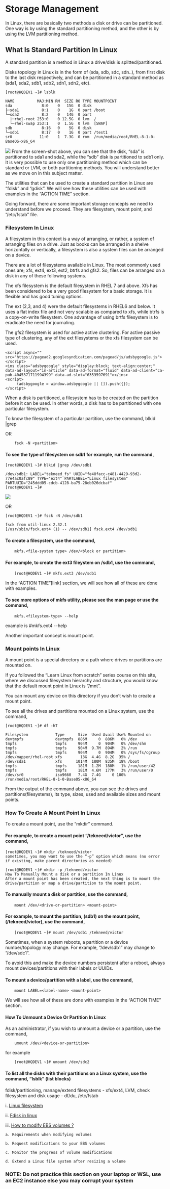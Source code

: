 # Storage Management
In Linux, there are basically two methods a disk or drive can be partitioned. One way is by using the standard partitioning method, and the other is by using the LVM partitioning method.

## What Is Standard Partition In Linux
A standard partition is a method in Linux a drive/disk is splitted/partitioned.

Disks topology in Linux is in the form of (sda, sdb, sdc, sdn..), from first disk to the last disk respectively, and can be partitioned in a standard method as (sda1, sda2, sdb1, sdb2, sdn1, sdn2, etc).

```
[root@HQDEV1 ~]# lsblk

NAME          MAJ:MIN RM  SIZE RO TYPE MOUNTPOINT
sda             8:0    0   15G  0 disk
├─sda1          8:1    0    1G  0 part /boot
└─sda2          8:2    0   14G  0 part
  ├─rhel-root 253:0    0 12.5G  0 lvm  /
  └─rhel-swap 253:1    0  1.5G  0 lvm  [SWAP]
sdb             8:16   0    5G  0 disk
└─sdb1          8:17   0    1G  0 part /test1
sr0            11:0    1  7.3G  0 rom  /run/media/root/RHEL-8-1-0-BaseOS-x86_64

```
![](Images/storage.png)
From the screen-shot above, you can see that the disk, “sda” is partitioned to sda1 and sda2, while the “sdb” disk is partitioned to sdb1 only. It is very possible to use only one partitioning method which can be standard or LVM, or both partitioning methods. You will understand better as we move on in this subject matter.

The utilities that can be used to create a standard partition in Linux are “fdisk” and “gdisk”. We will see how these utilities can be used with examples in the “ACTION TIME” section.

Going forward, there are some important storage concepts we need to understand before we proceed. They are filesystem, mount point, and “/etc/fstab” file.

### Filesystem In Linux

A filesystem in this context is a way of arranging, or rather, a system of arranging files on a drive. Just as books can be arranged in a shelve horizontally or vertically, a filesystem is also a system files can be arranged on a device.

There are a lot of filesystems available in Linux. The most commonly used ones are; xfs, ext4, ext3, ext2, btrfs and gfs2. So, files can be arranged on a disk in any of these following systems.

The xfs filesystem is the default filesystem in RHEL 7 and above. Xfs has been considered to be a very good filesystem for a basic storage. It is flexible and has good tuning options.

The ext (2,3, and 4) were the default filesystems in RHEL6 and below. It uses a flat index file and not very scalable as compared to xfs, while btrfs is a copy-on-write filesystem. One advantage of using brtfs filesystem is to eradicate the need for journaling.

The gfs2 filesystem is used for active active clustering. For active passive type of clustering, any of the ext filesystems or the xfs filesystem can be used.

```
<script async="" src="https://pagead2.googlesyndication.com/pagead/js/adsbygoogle.js"></script>
<ins class="adsbygoogle" style="display:block; text-align:center;" data-ad-layout="in-article" data-ad-format="fluid" data-ad-client="ca-pub-4045371711994399" data-ad-slot="6353597691"></ins>
<script>
     (adsbygoogle = window.adsbygoogle || []).push({});
</script>
```

When a disk is partitioned, a filesystem has to be created on the partition before it can be used. In other words, a disk has to be partitioned with one particular filesystem.


To know the filesystem of a particular partition, use the command,
        blkid |grep <partition>

OR

        fsck -N <partition>

#### To see the type of filesystem on sdb1 for example, run the command,

```
[root@HQDEV1 ~]# blkid |grep /dev/sdb1

/dev/sdb1: LABEL="tekneed_fs" UUID="fe48facc-c481-4429-93d2-77e4ac0afc89" TYPE="ext4" PARTLABEL="Linux filesystem" PARTUUID="245ddd05-cdcb-4128-ba75-28eb026dcbaf"
[root@HQDEV1 ~]#
```
![](Images/storage1.png)

OR
```
[root@HQDEV1 ~]# fsck -N /dev/sdb1

fsck from util-linux 2.32.1
[/usr/sbin/fsck.ext4 (1) -- /dev/sdb1] fsck.ext4 /dev/sdb1
```

#### To create a filesystem, use the command,
        mkfs.<file-system type> /dev/<block or partition>

#### For example, to create the ext3 fileystem on /sdb1, use the command,

        [root@HQDEV1 ~]# mkfs.ext3 /dev/sdb1

In the “ACTION TIME”[link] section, we will see how all of these are done with examples.

#### To see more options of mkfs utility, please see the man page or use the command,

        mkfs.<fileystem-type> --help

example is 
        #mkfs.ext4 --help

Another important concept is mount point.

### Mount points In Linux
A mount point is a special directory or a path where drives or partitions are mounted on.

If you followed the “Learn Linux from scratch” series course on this site, where we discussed filesystem hierarchy and structure, you would know that the default mount point in Linux is “/mnt”.

You can mount any device on this directory if you don’t wish to create a mount point.

To see all the drives and partitions mounted on a Linux system, use the command,

```
[root@HQDEV1 ~]# df -hT

Filesystem            Type      Size  Used Avail Use% Mounted on
devtmpfs              devtmpfs  886M     0  886M   0% /dev
tmpfs                 tmpfs     904M     0  904M   0% /dev/shm
tmpfs                 tmpfs     904M  9.7M  894M   2% /run
tmpfs                 tmpfs     904M     0  904M   0% /sys/fs/cgroup
/dev/mapper/rhel-root xfs        13G  4.4G  8.2G  35% /
/dev/sda1             xfs      1014M  180M  835M  18% /boot
tmpfs                 tmpfs     181M  1.2M  180M   1% /run/user/42
tmpfs                 tmpfs     181M  4.6M  177M   3% /run/user/0
/dev/sr0              iso9660   7.4G  7.4G     0 100% /run/media/root/RHEL-8-1-0-BaseOS-x86_64

```

From the output of the command above, you can see the drives and partitions(filesystems), its type, sizes, used and available sizes and mount points.

### How To Create A Mount Point In Linux
To create a mount point, use the “mkdir” command.

#### For example, to create a mount point “/tekneed/victor”, use the command,

```
[root@HQDEV1 ~]# mkdir /tekneed/victor
sometimes, you may want to use the “-p” option which means (no error if existing, make parent directories as needed)

[root@HQDEV1 ~]# mkdir -p /tekneed/victor
How To Manually Mount a disk or a partition In Linux
After a mount point has been created, the next thing is to mount the drive/partition or map a drive/partition to the mount point.
```

#### To manually mount a disk or partition, use the command,

        mount /dev/<drive-or-partition> <mount-point>

#### For example, to mount the partition, (sdb1) on the mount point, (/tekneed/victor), use the command,

        [root@HQDEV1 ~]# mount /dev/sdb1 /tekneed/victor

Sometimes, when a system reboots, a partition or a device number/topology may change. For example, “/dev/sdb1” may change to “/dev/sdc1”.

To avoid this and make the device numbers persistent after a reboot, always mount devices/partitions with their labels or UUIDs.

#### To mount a device/partition with a label, use the command,

        mount LABEL=<label-name> <mount-point>

We will see how all of these are done with examples in the “ACTION TIME” section.

#### How To Unmount a Device Or Partition In Linux

As an administrator, if you wish to unmount a device or a partition, use the command,

        umount /dev/<device-or-partition>

for example

        [root@HQDEV1 ~]# umount /dev/sdc2

#### To list all the disks with their partitions on a Linux system, use the command, “lsblk” (list blocks)

fdisk/partitioning, manage/extend filesystems - xfs/ext4, LVM, check filesystem and disk usage - df/du, /etc/fstab

i. [Linux filesystem](https://opensource.com/life/16/10/introduction-linux-filesystems)

ii. [Fdisk in linux](https://linuxhint.com/fdisk_in_linux/)

iii. [How to modify EBS volumes ?](https://docs.aws.amazon.com/AWSEC2/latest/UserGuide/ebs-modify-volume.html)

    a. Requirements when modifying volumes

    b. Request modifications to your EBS volumes

    c. Monitor the progress of volume modifications

    d. Extend a Linux file system after resizing a volume

### NOTE: Do not practice this section on your laptop or WSL, use an EC2 instance else you may corrupt your system

